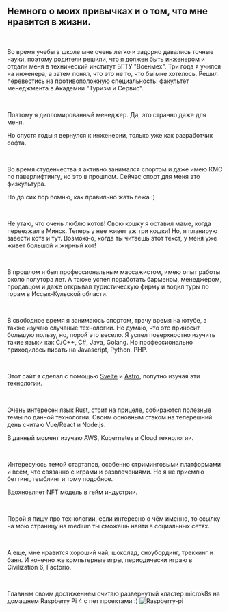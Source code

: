 ## Немного о моих привычках и о том, что мне нравится в жизни.
<br>

Во время учебы в школе мне очень легко и задорно давались точные науки, поэтому родители решили, что я должен быть инженером и отдали меня в технический институт БГТУ "Военмех".
Три года я учился на инженера, а затем понял, что это не то, что бы мне хотелось. Решил перевестись на противоположную специальность: факультет менеджмента в Академии "Туризм и Сервис".

<br>

Поэтому я дипломированный менеджер. Да, это странно даже для меня.

Но спустя годы я вернулся к инженерии, только уже как разработчик софта.

<br>

Во время студенчества я активно занимался спортом и даже имею КМС по паверлифтингу, но это в прошлом. Сейчас спорт для меня это физкультура.

Но до сих пор помню, как правильно жать лежа :)

<br>

Не утаю, что очень люблю котов! Свою кошку я оставил маме, когда переезжал в Минск. Теперь у нее живет аж три кошки! Но, я планирую завести кота и тут. Возможно, когда ты читаешь этот текст, у меня уже живет большой и жирный кот!

<br>

В прошлом я был профессиональным массажистом, имею опыт работы около полутора лет. А также успел поработать барменом, менеджером, продавцом и даже открывал туристическую фирму и водил туры по горам в Иссык-Кульской области.

<br>

В свободное время я занимаюсь спортом, трачу время на ютубе, а также изучаю случаные технологии. Не думаю, что это приносит большую пользу, но, порой это весело.
Я успел поверхностно изучить такие языки как C/C++, C#, Java, Golang. Но профессионально приходилось писать на Javascript, Python, PHP.

<br>

Этот сайт я сделал с помощью [Svelte](https://svelte.dev/) и [Astro](https://astro.build/), попутно изучая эти технологии.

<br>

Очень интересен язык Rust, стоит на прицеле, собираются полезные темы по данной технологии.
Своим основным стэком на теперешний день считаю Vue/React и Node.js.

В данный момент изучаю AWS, Kubernetes и Cloud технологии.

<br>

Интересуюсь темой стартапов, особенно стриминговыми платформами и всем, что связанно с играми и развлечениями. Но я не приемлю беттинг, гемблинг и тому подобное.

Вдохновляет NFT модель в гейм индустрии.

<br>

Порой я пишу про технологии, если интересно о чём именно, то ссылку на мою страницу на medium ты сможешь найти в социальных сетях.

<br>

А еще, мне нравится хороший чай, шоколад, сноубординг, треккинг и баня. И конечно же компьтерные игры, периодически играю в Civilization 6, Factorio.

<br>

Главным своим достижением считаю развернутый кластер microk8s на домашнем Raspberry Pi 4 с пет проектами :)
![Raspberry-pi](/assets/rpi.avif)
